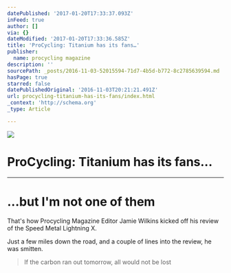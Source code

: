 ```yaml
---
datePublished: '2017-01-20T17:33:37.093Z'
inFeed: true
author: []
via: {}
dateModified: '2017-01-20T17:33:36.585Z'
title: 'ProCycling: Titanium has its fans…'
publisher:
  name: procycling magazine
description: ''
sourcePath: _posts/2016-11-03-52015594-71d7-4b5d-b772-8c2785639594.md
hasPage: true
starred: false
datePublishedOriginal: '2016-11-03T20:21:21.491Z'
url: procycling-titanium-has-its-fans/index.html
_context: 'http://schema.org'
_type: Article

---
```

![](https://the-grid-user-content.s3-us-west-2.amazonaws.com/c7691d5d-f8cc-4962-a060-875e5f898835.jpg)

# ProCycling: Titanium has its fans...

---

# ...but I'm not one of them

That's how Procycling Magazine Editor Jamie Wilkins kicked off his review of the Speed Metal Lightning X. 

Just a few miles down the road, and a couple of lines into the review, he was smitten.

> If the carbon ran out tomorrow, all would not be lost